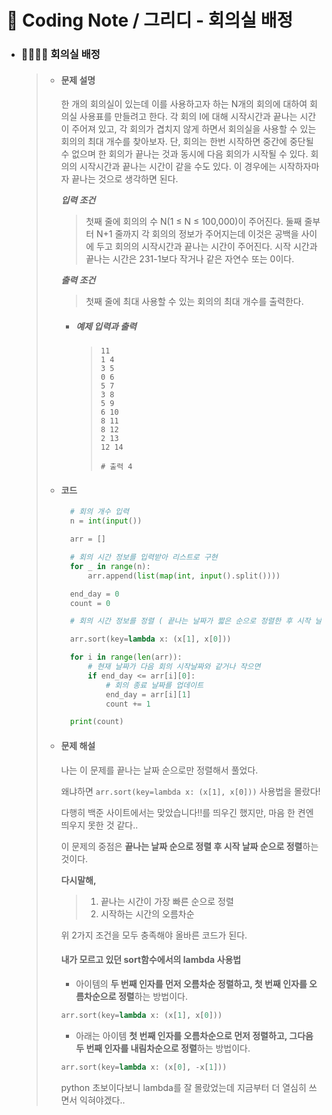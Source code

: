 # 📒 Coding Note / 그리디 - 회의실 배정



- ### 👨‍👨‍👦‍👦 회의실 배정

  > + #### 문제 설명
  >
  >   한 개의 회의실이 있는데 이를 사용하고자 하는 N개의 회의에 대하여 회의실 사용표를 만들려고 한다. 각 회의 I에 대해 시작시간과 끝나는 시간이 주어져 있고, 각 회의가 겹치지 않게 하면서 회의실을 사용할 수 있는 회의의 최대 개수를 찾아보자. 단, 회의는 한번 시작하면 중간에 중단될 수 없으며 한 회의가 끝나는 것과 동시에 다음 회의가 시작될 수 있다. 회의의 시작시간과 끝나는 시간이 같을 수도 있다. 이 경우에는 시작하자마자 끝나는 것으로 생각하면 된다.
  >
  > 
  >
  >   ***입력 조건***
  >
  >   > 첫째 줄에 회의의 수 N(1 ≤ N ≤ 100,000)이 주어진다. 둘째 줄부터 N+1 줄까지 각 회의의 정보가 주어지는데 이것은 공백을 사이에 두고 회의의 시작시간과 끝나는 시간이 주어진다. 시작 시간과 끝나는 시간은 231-1보다 작거나 같은 자연수 또는 0이다.
  >
  > 
  >
  >   ***출력 조건***
  >
  >   > 첫째 줄에 최대 사용할 수 있는 회의의 최대 개수를 출력한다.
  >
  > 
  >
  >   - ##### 예제 입력과 출력
  >
  >     > ```
  >     > 11
  >     > 1 4
  >     > 3 5
  >     > 0 6
  >     > 5 7
  >     > 3 8
  >     > 5 9
  >     > 6 10
  >     > 8 11
  >     > 8 12
  >     > 2 13
  >     > 12 14
  >     > 
  >     > # 출력 4
  >     > ```
  >
  > 
  >
  > + #### 코드
  >
  >   ``` python
  >   	# 회의 개수 입력
  >   	n = int(input())
  >
  >   	arr = []
  >
  >     # 회의 시간 정보를 입력받아 리스트로 구현
  >     for _ in range(n):
  >         arr.append(list(map(int, input().split())))
  >
  >     end_day = 0
  >   	count = 0
  >
  >     # 회의 시간 정보를 정렬 ( 끝나는 날짜가 짧은 순으로 정렬한 후 시작 날짜가 짧은 순으로 정렬)
  >
  >     arr.sort(key=lambda x: (x[1], x[0]))
  >
  >     for i in range(len(arr)):
  >         # 현재 날짜가 다음 회의 시작날짜와 같거나 작으면
  >         if end_day <= arr[i][0]:
  >             # 회의 종료 날짜를 업데이트
  >            	end_day = arr[i][1]
  >             count += 1
  >
  >     print(count)
  >   ```
  >
  > + #### 문제 해설
  >
  >   나는 이 문제를 끝나는 날짜 순으로만 정렬해서 풀었다. 
  >
  >   왜냐하면 `arr.sort(key=lambda x: (x[1], x[0]))` 사용법을 몰랐다!
  >
  >   다행히 백준 사이트에서는 맞았습니다!!를 띄우긴 했지만, 마음 한 켠엔 띄우지 못한 것 같다..
  >
  >   이 문제의 중점은 **끝나는 날짜 순으로 정렬 후 시작 날짜 순으로 정렬**하는 것이다.
  >
  >   **다시말해,**
  >
  >   > 1. 끝나는 시간이 가장 빠른 순으로 정렬
  >   > 2. 시작하는 시간의 오름차순
  >
  >   위 2가지 조건을 모두 충족해야 올바른 코드가 된다.
  >   
  >   
  >   
  >   #### 내가 모르고 있던 sort함수에서의 lambda 사용법
  >   
  >   - 아이템의 **두 번째 인자를 먼저 오름차순 정렬하고, 첫 번째 인자를 오름차순으로 정렬**하는 방법이다.
  >   
  >   ```python
  >   arr.sort(key=lambda x: (x[1], x[0]))
  >   ```
  >   
  >   - 아래는 아이템 **첫 번째 인자를 오름차순으로 먼저 정렬하고, 그다음 두 번째 인자를 내림차순으로 정렬**하는 방법이다.
  >   
  >   ```python
  >   arr.sort(key=lambda x: (x[0], -x[1]))
  >   ```
  >   
  >   python 초보이다보니 lambda를 잘 몰랐었는데 지금부터 더 열심히 쓰면서 익혀야겠다..
  >
  > 